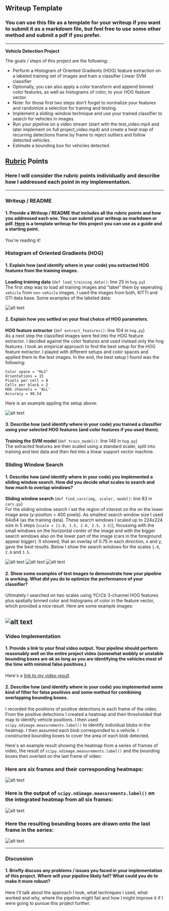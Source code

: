 ## Writeup Template
### You can use this file as a template for your writeup if you want to submit it as a markdown file, but feel free to use some other method and submit a pdf if you prefer.

---

**Vehicle Detection Project**

The goals / steps of this project are the following:

* Perform a Histogram of Oriented Gradients (HOG) feature extraction on a labeled training set of images and train a classifier Linear SVM classifier
* Optionally, you can also apply a color transform and append binned color features, as well as histograms of color, to your HOG feature vector. 
* Note: for those first two steps don't forget to normalize your features and randomize a selection for training and testing.
* Implement a sliding-window technique and use your trained classifier to search for vehicles in images.
* Run your pipeline on a video stream (start with the test_video.mp4 and later implement on full project_video.mp4) and create a heat map of recurring detections frame by frame to reject outliers and follow detected vehicles.
* Estimate a bounding box for vehicles detected.

[//]: # (Image References)
[image1]: ./examples/TrainingData.png
[image2]: ./examples/HOG.png
[image3]: ./examples/scale1_test5.jpg
[image4]: ./examples/scale2.0_test5.jpg
[image5]: ./examples/scale3.5_test5.jpg
[image6]: ./examples/labels_map.png
[image7]: ./examples/output_bboxes.png
[video1]: ./project_video.mp4

## [Rubric](https://review.udacity.com/#!/rubrics/513/view) Points
### Here I will consider the rubric points individually and describe how I addressed each point in my implementation.  

---
### Writeup / README

#### 1. Provide a Writeup / README that includes all the rubric points and how you addressed each one.  You can submit your writeup as markdown or pdf.  [Here](https://github.com/udacity/CarND-Vehicle-Detection/blob/master/writeup_template.md) is a template writeup for this project you can use as a guide and a starting point.  

You're reading it!

### Histogram of Oriented Gradients (HOG)

#### 1. Explain how (and identify where in your code) you extracted HOG features from the training images.

**Loading training data** (`def load_training_data()`: line 25 in `hog.py`)  
The first step was to load all training images and "label" them by seperating `vehicle` from `non-vehicle` images. I used the images from both, KITTI and GTI data base. Some examples of the labeled data:

![alt text][image1]

#### 2. Explain how you settled on your final choice of HOG parameters.

**HOG feature extractor** (`def extract_features()`: line 104 in `hog.py`)  
As a next step the classified images were fed into the HOG feature extractor. I decided against the color features and used instead only the hog features. 
I took an empirical approach to find the best setup for the HOG feature extractor. I played with different setups and color spaces and applied them to the test images. In the end, the best setup I found was the following:  

    Color space = "HLS"  
    Orientations = 15  
    Pixels per cell = 8  
    Cells per block = 2  
    HOG channels = 'ALL'  
    Accuracy = 98.54

Here is an example appling the setup above:  

![alt text][image2]

#### 3. Describe how (and identify where in your code) you trained a classifier using your selected HOG features (and color features if you used them).

**Training the SVM model** (`def train_model()`: line 148 in `hog.py`)  
The extracted features are then scaled using a standard scaler, split into training and test data and then fed into a linear support vector machine.

### Sliding Window Search

#### 1. Describe how (and identify where in your code) you implemented a sliding window search.  How did you decide what scales to search and how much to overlap windows?

**Sliding window search** (`def find_cars(img, scaler, model)`: line 83 in `cars.py`)  
For the sliding window search I set the region of interest on the on the lower image area (y-position > 400 pixels). As smallest search window size I used 64x64 (as the training data). These search windows I scaled up to 224x224 size in 5 steps (`scale = [1.0, 1.5, 2.0, 2.5, 3.5]`), focussing with the small windows on the horizontal center of the image and with the bigger search windows also on the lower part of the image (cars in the foreground appear bigger). It showed, that an overlay of 0.75 in each direction, x and y, gave the best results. Below I show the search windows for the scales `1.0`, `2.0` and `3.5`.  

![alt text][image3]
![alt text][image4]
![alt text][image5]

#### 2. Show some examples of test images to demonstrate how your pipeline is working.  What did you do to optimize the performance of your classifier?

Ultimately I searched on two scales using YCrCb 3-channel HOG features plus spatially binned color and histograms of color in the feature vector, which provided a nice result.  Here are some example images:

![alt text][image4]
---

### Video Implementation

#### 1. Provide a link to your final video output.  Your pipeline should perform reasonably well on the entire project video (somewhat wobbly or unstable bounding boxes are ok as long as you are identifying the vehicles most of the time with minimal false positives.)
Here's a [link to my video result](./project_video.mp4)


#### 2. Describe how (and identify where in your code) you implemented some kind of filter for false positives and some method for combining overlapping bounding boxes.

I recorded the positions of positive detections in each frame of the video.  From the positive detections I created a heatmap and then thresholded that map to identify vehicle positions.  I then used `scipy.ndimage.measurements.label()` to identify individual blobs in the heatmap.  I then assumed each blob corresponded to a vehicle.  I constructed bounding boxes to cover the area of each blob detected.  

Here's an example result showing the heatmap from a series of frames of video, the result of `scipy.ndimage.measurements.label()` and the bounding boxes then overlaid on the last frame of video:

### Here are six frames and their corresponding heatmaps:

![alt text][image5]

### Here is the output of `scipy.ndimage.measurements.label()` on the integrated heatmap from all six frames:
![alt text][image6]

### Here the resulting bounding boxes are drawn onto the last frame in the series:
![alt text][image7]



---

### Discussion

#### 1. Briefly discuss any problems / issues you faced in your implementation of this project.  Where will your pipeline likely fail?  What could you do to make it more robust?

Here I'll talk about the approach I took, what techniques I used, what worked and why, where the pipeline might fail and how I might improve it if I were going to pursue this project further.  

